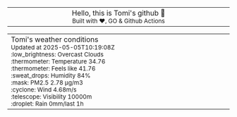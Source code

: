 
<div align="center">
<table>
<tbody>
<td align="center">
<img width="2000" height="0"><br>
Hello, this is Tomi's github 👋<br>
<sup>Built with ❤️, GO & Github Actions</sup><br>
<img width="2000" height="0">
</td>
</tbody>
</table>
</div>
<table>
<tbody>
<td align="left">
<img width="2000" height="0"><br>
Tomi's weather conditions<br>
<sup>Updated at 2025-05-05T10:19:08Z</sup><br>
<sup>:low_brightness: Overcast Clouds</sup><br>
<sup>:thermometer: Temperature 34.76 </sup><br>
<sup>:thermometer: Feels like 41.76</sup><br>
<sup>:sweat_drops: Humidity 84%</sup><br>
<sup>:mask: PM2.5 2.78 μg/m3</sup><br>
<sup>:cyclone: Wind 4.68m/s </sup><br>
<sup>:telescope: Visibility 10000m </sup><br>
<sup>:droplet: Rain 0mm/last 1h </sup><br>
<img width="2000" height="0">
</td>
<td align="left">
<img width="2000" height="0"><br>
<br>
<img width="2000" height="0">
</td>
</tbody>
</table>
</div>
    